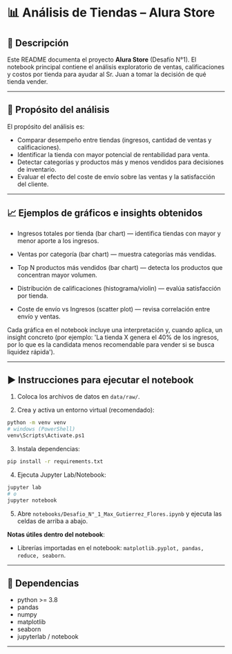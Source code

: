 # 📊 Análisis de Tiendas – Alura Store

## 📌 Descripción

Este README documenta el proyecto **Alura Store** (Desafío N°1). El notebook principal contiene el análisis exploratorio de ventas, calificaciones y costos por tienda para ayudar al Sr. Juan a tomar la decisión de qué tienda vender.


---

## 🎯 Propósito del análisis

El propósito del análisis es:

- Comparar desempeño entre tiendas (ingresos, cantidad de ventas y calificaciones).
- Identificar la tienda con mayor potencial de rentabilidad para venta.
- Detectar categorías y productos más y menos vendidos para decisiones de inventario.
- Evaluar el efecto del coste de envío sobre las ventas y la satisfacción del cliente.


---

## 📈 Ejemplos de gráficos e insights obtenidos

- Ingresos totales por tienda (bar chart) — identifica tiendas con mayor y menor aporte a los ingresos.

- Ventas por categoría (bar chart) — muestra categorías más vendidas.

- Top N productos más vendidos (bar chart) — detecta los productos que concentran mayor volumen.

- Distribución de calificaciones (histograma/violin) — evalúa satisfacción por tienda.

- Coste de envío vs Ingresos (scatter plot) — revisa correlación entre envío y ventas.


Cada gráfica en el notebook incluye una interpretación y, cuando aplica, un insight concreto (por ejemplo: 'La tienda X genera el 40% de los ingresos, por lo que es la candidata menos recomendable para vender si se busca liquidez rápida').


---

## ▶️ Instrucciones para ejecutar el notebook

1. Coloca los archivos de datos en `data/raw/`.

2. Crea y activa un entorno virtual (recomendado):

```bash
python -m venv venv
# windows (PowerShell)
venv\Scripts\Activate.ps1
```

3. Instala dependencias:

```bash
pip install -r requirements.txt
```

4. Ejecuta Jupyter Lab/Notebook:

```bash
jupyter lab
# o
jupyter notebook
```

5. Abre `notebooks/Desafio_N°_1_Max_Gutierrez_Flores.ipynb` y ejecuta las celdas de arriba a abajo.


**Notas útiles dentro del notebook**:

- Librerías importadas en el notebook: `matplotlib.pyplot, pandas, reduce, seaborn`.


---

## 🧾 Dependencias

- python >= 3.8
- pandas
- numpy
- matplotlib
- seaborn
- jupyterlab / notebook


---
